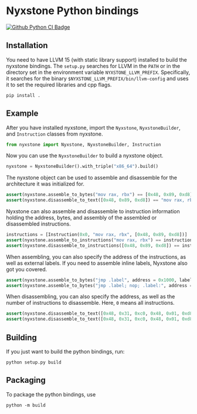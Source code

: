 # Nyxstone Python bindings

[![Github Python CI Badge](https://github.com/emproof-com/nyxstone/actions/workflows/python.yml/badge.svg)](https://github.com/emproof-com/nyxstone/actions/workflows/python.yml)

## Installation

You need to have LLVM 15 (with static library support) installed to build the nyxstone bindings. The `setup.py` searches for LLVM in the `PATH` or in the directory set in the environment variable `NYXSTONE_LLVM_PREFIX`. Specifically, it searches for the binary `$NYXSTONE_LLVM_PREFIX/bin/llvm-config` and uses it to set the required libraries and cpp flags.

```
pip install .
```

## Example

After you have installed nyxstone, import the `Nyxstone`, `NyxstoneBuilder`, and `Instruction` classes from nyxstone.

```python
from nyxstone import Nyxstone, NyxstoneBuilder, Instruction
```

Now you can use the `NyxstoneBuilder` to build a nyxstone object.

```python
nyxstone = NyxstoneBuilder().with_triple("x86_64").build()
```

The nyxstone object can be used to assemble and disassemble for the architecture it was initialized for.

```python
assert(nyxstone.assemble_to_bytes("mov rax, rbx") == [0x48, 0x89, 0xd8])
assert(nyxstone.disassemble_to_text([0x48, 0x89, 0xd8]) == "mov rax, rbx\n")
```

Nyxstone can also assemble and disassemble to instruction information holding the address, bytes, and assembly of the assembled or disassembled instructions.

```python
instructions = [Instruction(0x0, "mov rax, rbx", [0x48, 0x89, 0xd8])]
assert(nyxstone.assemble_to_instructions("mov rax, rbx") == instructions)
assert(nyxstone.disassemble_to_instructions([0x48, 0x89, 0xd8]) == instructions)
```

When assembling, you can also specify the address of the instructions, as well as external labels. If you need to assemble inline labels, Nyxstone also got you covered.

```python
assert(nyxstone.assemble_to_bytes("jmp .label", address = 0x1000, labels = {".label": 0x1200}) == [0xe9, 0xfb, 0x01, 0x00, 0x00])
assert(nyxstone.assemble_to_bytes("jmp .label; nop; .label:", address = 0x1000) == [0xeb, 0x01, 0x90])
```

When disassembling, you can also specify the address, as well as the number of instructions to disassemble. Here, `0` means all instructions.

```python
assert(nyxstone.disassemble_to_text([0x48, 0x31, 0xc0, 0x48, 0x01, 0xd8], 0x1000, 0) == "xor rax, rax\nadd rax, rbx\n")
assert(nyxstone.disassemble_to_text([0x48, 0x31, 0xc0, 0x48, 0x01, 0xd8], 0x1000, 1) == "xor rax, rax\n")
```

## Building

If you just want to build the python bindings, run:
```
python setup.py build
```

## Packaging

To package the python bindings, use
```
python -m build
```
